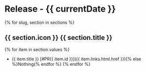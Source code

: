 # Release - {{ currentDate }}

{% for slug, section in sections %}
## {{ section.icon }} {{ section.title }}

{% for item in section.values %}
- {{ item.title }} [#PR{{ item.id }}]({{ item.links.html.href }}){% else %}Nothing{% endfor %}
{% endfor %}